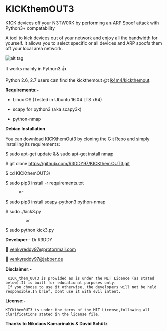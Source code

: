 # KICKthemOUT3

K1CK  devices off your N3TW0RK by performing an ARP Spoof attack with Python3+ compatability



A tool to kick devices out of your network and enjoy all the bandwidth for yourself. It allows you to select specific or all devices and ARP spoofs them off your local area network.


![alt tag](https://cloud.githubusercontent.com/assets/13858661/24928497/3d759850-1f20-11e7-8703-00a704fd269d.png)

It works mainly in Python3 :+1:





Python 2.6, 2.7 users can find the kickthemout @t [k4m4/kickthemout](https://nikolaskama.me/kickthemoutproject/).




**Requirements:-**

- Linux OS (Tested in Ubuntu 16.04 LTS x64)

- scapy for python3 (aka scapy3k)

- python-nmap


**Debian Installation**

You can download KICKthemOut3 by cloning the Git Repo and simply installing its requirements:


$ sudo apt-get update && sudo apt-get install nmap


$ git clone https://github.com/R3DDY97/KICKthemOUT3.git


$ cd KICKthemOUT3/


$ sudo pip3 install -r requirements.txt

          or
             
$ sudo pip3 install scapy-python3   python-nmap


$ sudo   ./kick3.py

     		 or
      
$ sudo python kick3.py



  **Developer**:- Dr.R3DDY  
  
:e-mail: venkyreddy97@protonmail.com

:email: venkyreddy97@jabber.de


   **Disclaimer:-**

     K1CK_them_0UT3 is provided as is under the MIT Licence (as stated below).It is built for educational purposes only.
     If you choose to use it otherwise, the developers will not be held responsible.In brief, dont use it with evil intent.
    

 **License:-**

    KICKthem0UT3 is under the terms of the MIT License,following all clarifications stated in the license file.


**Thanks to Nikolaos Kamarinakis & David Schütz**
